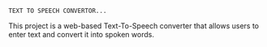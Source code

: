 ```
TEXT TO SPEECH CONVERTOR...
```
This project is a web-based Text-To-Speech converter that allows users to enter text and convert it into spoken words.
